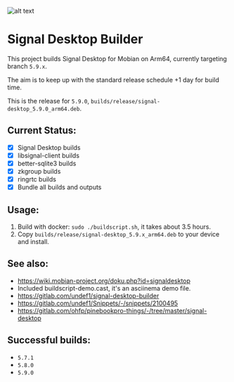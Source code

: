 ![alt text](https://signal.org/assets/header/logo-f7ef605fe417d5520d38d546b3b774b4261c75220b9904da4d8b2ffc19a761ff.png)

# Signal Desktop Builder

This project builds Signal Desktop for Mobian on Arm64, currently targeting branch `5.9.x`.

The aim is to keep up with the standard release schedule +1 day for build time.

This is the release for `5.9.0`, `builds/release/signal-desktop_5.9.0_arm64.deb`.

## Current Status:
* [x] Signal Desktop builds
* [x] libsignal-client builds
* [x] better-sqlite3 builds
* [x] zkgroup builds
* [x] ringrtc builds
* [x] Bundle all builds and outputs

## Usage:
1. Build with docker: `sudo ./buildscript.sh`, it takes about 3.5 hours.
2. Copy `builds/release/signal-desktop_5.9.x_arm64.deb` to your device and install.

## See also:
* https://wiki.mobian-project.org/doku.php?id=signaldesktop
* Included buildscript-demo.cast, it's an asciinema demo file.
* https://gitlab.com/undef1/signal-desktop-builder
* https://gitlab.com/undef1/Snippets/-/snippets/2100495
* https://gitlab.com/ohfp/pinebookpro-things/-/tree/master/signal-desktop

## Successful builds:
* `5.7.1`
* `5.8.0`
* `5.9.0`

